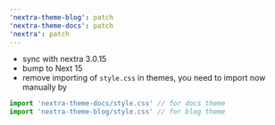 ```yaml
---
'nextra-theme-blog': patch
'nextra-theme-docs': patch
'nextra': patch
---
```


- sync with nextra 3.0.15
- bump to Next 15
- remove importing of `style.css` in themes, you need to import now manually by

```js
import 'nextra-theme-docs/style.css' // for docs theme
import 'nextra-theme-blog/style.css' // for blog theme
```
